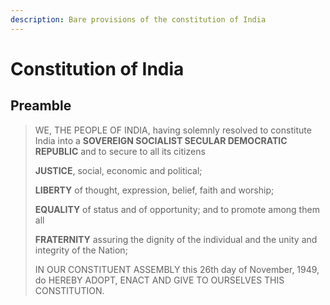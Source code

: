 ```yaml
---
description: Bare provisions of the constitution of India
---
```


# Constitution of India

## Preamble

> WE, THE PEOPLE OF INDIA, having solemnly resolved to constitute India into a **SOVEREIGN SOCIALIST SECULAR DEMOCRATIC REPUBLIC** and to secure to all its citizens 
>
> **JUSTICE**, social, economic and political; 
>
> **LIBERTY** of thought, expression, belief, faith and worship; 
>
> **EQUALITY** of status and of opportunity; and to promote among them all 
>
> **FRATERNITY** assuring the dignity of the individual and the unity and integrity of the Nation; 
>
> IN OUR CONSTITUENT ASSEMBLY this 26th day of November, 1949, do HEREBY ADOPT, ENACT AND GIVE TO OURSELVES THIS CONSTITUTION.

